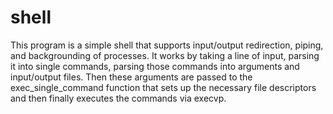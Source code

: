 # shell

This program is a simple shell that supports input/output 
redirection, piping, and backgrounding of processes. It works by taking
a line of input, parsing it into single commands, parsing those commands
into arguments and input/output files. Then these arguments are passed to
the exec_single_command function that sets up the necessary file 
descriptors and then finally executes the commands via execvp. 
 

